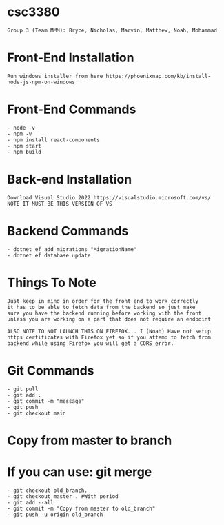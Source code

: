 # csc3380
	Group 3 (Team MMM): Bryce, Nicholas, Marvin, Matthew, Noah, Mohammad

# Front-End Installation
	Run windows installer from here https://phoenixnap.com/kb/install-node-js-npm-on-windows

# Front-End Commands
	- node -v
	- npm -v
	- npm install react-components
	- npm start
	- npm build

# Back-end Installation
	Download Visual Studio 2022:https://visualstudio.microsoft.com/vs/ NOTE IT MUST BE THIS VERSION OF VS
   
# Backend Commands
	- dotnet ef add migrations "MigrationName"
	- dotnet ef database update
   
# Things To Note
	Just keep in mind in order for the front end to work correctly 
	it has to be able to fetch data from the backend so just make
	sure you have the backend running before working with the front
	unless you are working on a part that does not require an endpoint

	ALSO NOTE TO NOT LAUNCH THIS ON FIREFOX... I (Noah) Have not setup
	https certificates with Firefox yet so if you attemp to fetch from 
	backend while using Firefox you will get a CORS error.
	
# Git Commands
	- git pull
	- git add .
	- git commit -m "message"
	- git push
	- git checkout main

# Copy from master to branch
# If you can use: git merge 
	- git checkout old_branch.
	- git checkout master . #With period
	- git add --all
	- git commit -m "Copy from master to old_branch"
	- git push -u origin old_branch
